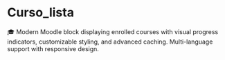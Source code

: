 # Curso_lista
🎓 Modern Moodle block displaying enrolled courses with visual progress indicators, customizable styling, and advanced caching. Multi-language support with responsive design.
